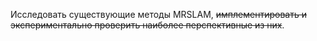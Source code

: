 Исследовать существующие методы MRSLAM, ~~имплементировать и экспериментально проверить наиболее перспективные из них~~.